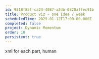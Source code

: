 ```yaml
---
id: 9318f85f-ca24-4087-a2db-0820affec91b
title: Product viz - one idea / week
scheduledTime: 2025-01-12T17:00:00.000Z
completed: false
project: Dynamic Momentum
order: 10
persistent: true
---
```


xml for each part, human